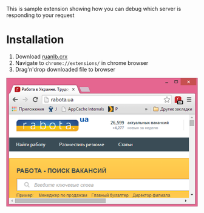 This is sample extension showing how you can debug which server is responding to your request

Installation
============

1. Download [ruanlb.crx](https://github.com/mac2000/ruanlb/raw/master/ruanlb.crx "plugin file")
2. Navigate to `chrome://extensions/` in chrome browser
3. Drag'n'drop downloaded file to browser

![screenshot](screenshot.png "screenshot")
